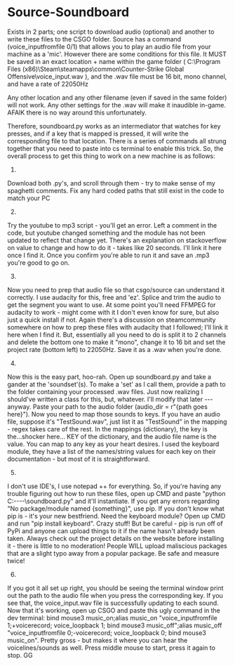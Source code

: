 # Source-Soundboard
Exists in 2 parts; one script to download audio (optional) and another to write these files to the CSGO folder.
Source has a command (voice_inputfromfile 0/1) that allows you to play an audio file from your machine as a 'mic'.
However there are some conditions for this file.
It MUST be saved in an exact location + name within the game folder ( C:\Program Files (x86)\Steam\steamapps\common\Counter-Strike Global Offensive\voice_input.wav ), and the .wav file must be 16 bit, mono channel, and have a rate of 22050Hz

Any other location and any other filename (even if saved in the same folder) will not work. Any other settings for the .wav will make it inaudible in-game.
AFAIK there is no way around this unfortunately.

Therefore, soundboard.py works as an intermediator that watches for key presses, and if a key that is mapped is pressed, it will write the corresponding file to that location.
There is a series of commands all strung together that you need to paste into cs terminal to enable this trick.
So, the overall process to get this thing to work on a new machine is as follows:

1) 
Download both .py's, and scroll through them - try to make sense of my spaghetti comments.
Fix any hard coded paths that still exist in the code to match your PC

2)
Try the youtube to mp3 script - you'll get an error. Left a comment in the code, but youtube changed something and the module has not been updated to reflect that change yet. There's an explanation on stackoverflow on value to change and how to do it - takes like 20 seconds. I'll link it here once I find it.
Once you confirm you're able to run it and save an .mp3 you're good to go on.

3)
Now you need to prep that audio file so that csgo/source can understand it correctly. I use audacity for this, free and 'ez'. Splice and trim the audio to get the segment you want to use. At some point you'll need FFMPEG for audacity to work - might come with it I don't even know for sure, but also just a quick install if not. Again there's a discussion on steamcommunity somewhere on how to prep these files with audacity that I followed; I'll link it here when I find it. But, essentially all you need to do is split it to 2 channels and delete the bottom one to make it "mono", change it to 16 bit and set the project rate (bottom left) to 22050Hz. Save it as a .wav when you're done.

4)
Now this is the easy part, hoo-rah. Open up soundboard.py and take a gander at the 'soundset'(s). To make a 'set' as I call them, provide a path to the folder containing your processed .wav files. Just now realizing I should've written a class for this, but, whatever. I'll modify that later --- anyway. Paste your path to the audio folder (audio_dir = r"{path goes here}"). Now you need to map those sounds to keys. If you have an audio file, suppose it's "TestSound.wav", just list it as "TestSound" in the mapping - regex takes care of the rest. In the mappings (dictionary), the key is the...shocker here... KEY of the dictionary, and the audio file name is the value. You can map to any key as your heart desires. I used the keyboard module, they have a list of the names/string values for each key on their documentation - but most of it is straightforward.

5)
I don't use IDE's, I use notepad ++ for everything. So, if you're having any trouble figuring out how to run these files, open up CMD and paste "python C:\----\soundboard.py" and it'll instantiate. If you get any errors regarding "No package/module named {something}", use pip. If you don't know what pip is - it's your new bestfriend. Need the keyboard module? Open up CMD and run "pip install keyboard". Crazy stuff! But be careful - pip is run off of PyPi and anyone can upload things to it if the name hasn't already been taken. Always check out the project details on the website before installing it - there is little to no moderation! People WILL upload maliscious packages that are a slight typo away from a popular package. Be safe and measure twice!

6) 
If you got it all set up right, you should be seeing the terminal window print out the path to the audio file when you press the corresponding key. If you see that, the voice_input.wav file is successfully updating to each sound. Now that it's working, open up CSGO and paste this ugly command in the dev terminal: bind mouse3 music_on;alias music_on "voice_inputfromfile 1;+voicerecord; voice_loopback 1; bind mouse3 music_off";alias music_off "voice_inputfromfile 0;-voicerecord; voice_loopback 0; bind mouse3 music_on". Pretty gross - but makes it where you can hear the voicelines/sounds as well. Press middle mouse to start, press it again to stop. GG
